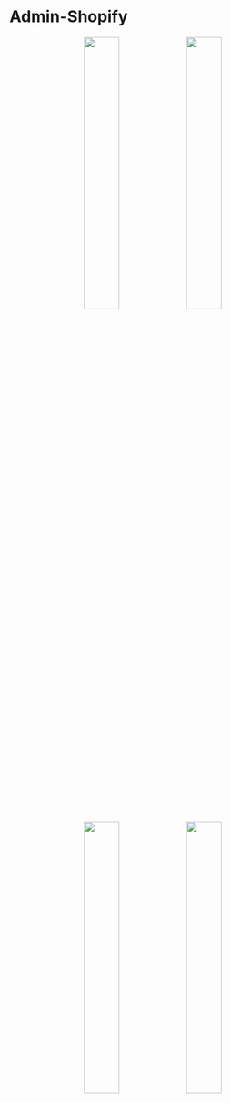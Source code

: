 # Admin-Shopify

<p align="center">
  <img src="https://github.com/somia213/Admin-Shopify/assets/105312434/60c13c9c-cbff-4a1a-8f83-23d31a46ae67" width="35%" />
  <img src="https://github.com/somia213/Admin-Shopify/assets/105312434/a2765eca-f69d-489f-918e-ff5ccd9caa9e" width="35%" />
</p>

<p align="center">
  <img src="https://github.com/somia213/Admin-Shopify/assets/105312434/6f1f32d4-15ed-4bda-996b-d21dd7f95786" width="35%" />
  <img src="https://github.com/somia213/Admin-Shopify/assets/105312434/07e7d79f-395f-41eb-88a5-73a8d16d45ec" width="35%" />
</p>
